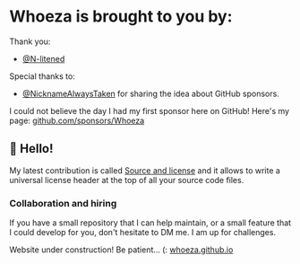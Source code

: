# Whoeza is brought to you by:

Thank you:
- [@N-litened](https://github.com/N-litened)

Special thanks to:
- [@NicknameAlwaysTaken](https://github.com/NicknameAlwaystaken) for sharing the idea about GitHub sponsors.

I could not believe the day I had my first sponsor here on GitHub! Here's my page: [github.com/sponsors/Whoeza](https://github.com/sponsors/Whoeza/)


## **👋 Hello!**

My latest contribution is called [Source and license](https://github.com/Whoeza/source_and_license) and it allows to write a universal license header at the top of all your source code files.

### Collaboration and hiring

If you have a small repository that I can help maintain, or a small feature that I could develop for you, don't hesitate to DM me. I am up for challenges.

Website under construction! Be patient... (: [whoeza.github.io](https://whoeza.github.io)
